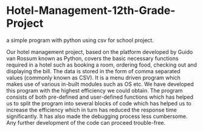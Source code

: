 # Hotel-Management-12th-Grade-Project
a simple program with python using csv for school project.

Our hotel management project, based on the platform developed by Guido van Rossum known as Python, covers the basic necessary functions required in a hotel such as booking a room, ordering food, checking out and displaying the bill.
The data is stored in the form of comma separated values (commonly known as CSV).
It is a menu driven program which makes use of various in-built modules such as OS etc.
We have developed this program with the highest efficiency we could obtain.
The program consists of both pre-defined and user-defined functions which has helped us to split the program into several blocks of code which has helped us to increase the efficiency which in turn has reduced the response time significantly.
It has also made the debugging process less cumbersome.
Any further development of the code can proceed trouble-free.
